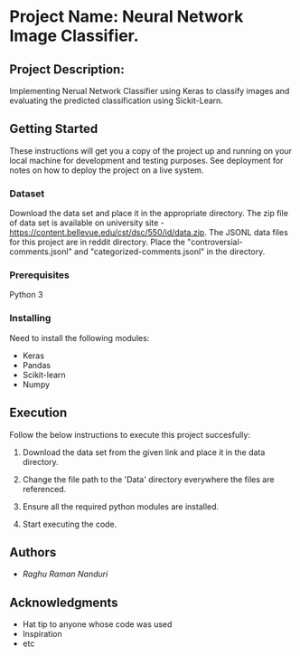 # Project Name: Neural Network Image Classifier.

## Project Description: 

Implementing Nerual Network Classifier using Keras to classify images and evaluating the predicted classification using Sickit-Learn. 

## Getting Started

These instructions will get you a copy of the project up and running on your local machine for development and testing purposes. See deployment for notes on how to deploy the project on a live system.


### Dataset

Download the data set and place it in the appropriate directory. The zip file of data set is available on university site - https://content.bellevue.edu/cst/dsc/550/id/data.zip.  The JSONL data files for this project are in reddit directory. Place the "controversial-comments.jsonl" and "categorized-comments.jsonl" in the directory.


### Prerequisites

Python 3



### Installing

Need to install the following modules:

* Keras
* Pandas
* Scikit-learn
* Numpy


## Execution

Follow the below instructions to execute this project succesfully:

1) Download the data set from the given link and place it in the data directory.

2) Change the file path to the 'Data' directory everywhere the files are referenced.

3) Ensure all the required python modules are installed.

4) Start executing the code.



## Authors

- *Raghu Raman Nanduri* 


## Acknowledgments

* Hat tip to anyone whose code was used
* Inspiration
* etc

